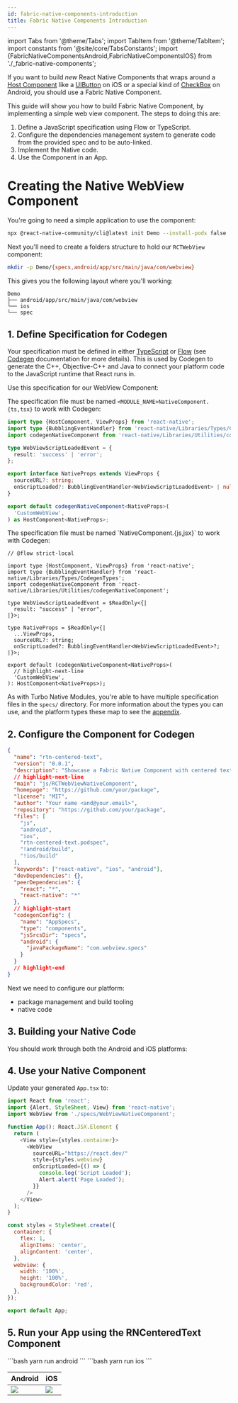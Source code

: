 ```yaml
---
id: fabric-native-components-introduction
title: Fabric Native Components Introduction
---
```


import Tabs from '@theme/Tabs';
import TabItem from '@theme/TabItem';
import constants from '@site/core/TabsConstants';
import {FabricNativeComponentsAndroid,FabricNativeComponentsIOS} from './\_fabric-native-components';

If you want to build _new_ React Native Components that wraps around a [Host Component](https://reactnative.dev/architecture/glossary#host-view-tree-and-host-view) like a [UIButton](https://developer.apple.com/documentation/uikit/uibutton?language=objc) on iOS or a special kind of [CheckBox](https://developer.android.com/reference/androidx/appcompat/widget/AppCompatCheckBox) on Android, you should use a Fabric Native Component.

This guide will show you how to build Fabric Native Component, by implementing a simple web view component. The steps to doing this are:

1. Define a JavaScript specification using Flow or TypeScript.
2. Configure the dependencies management system to generate code from the provided spec and to be auto-linked.
3. Implement the Native code.
4. Use the Component in an App.

# Creating the Native WebView Component

You're going to need a simple application to use the component:

```bash
npx @react-native-community/cli@latest init Demo --install-pods false
```

Next you'll need to create a folders structure to hold our `RCTWebView` component:

```bash
mkdir -p Demo/{specs,android/app/src/main/java/com/webview}
```

This gives you the following layout where you'll working:

```
Demo
├── android/app/src/main/java/com/webview
└── ios
└── spec
```

## 1. Define Specification for Codegen

Your specification must be defined in either [TypeScript](https://www.typescriptlang.org/) or [Flow](https://flow.org/) (see [Codegen](the-new-architecture/what-is-codegen) documentation for more details). This is used by Codegen to generate the C++, Objective-C++ and Java to connect your platform code to the JavaScript runtime that React runs in.

Use this specification for our WebView Component:

<Tabs groupId="language" queryString defaultValue={constants.defaultJavaScriptSpecLanguage} values={constants.javaScriptSpecLanguages}>
<TabItem value="typescript">

The specification file must be named `<MODULE_NAME>NativeComponent.{ts,tsx}` to work with Codegen:

```typescript title="Demo/specs/WebViewNativeComponent.ts"
import type {HostComponent, ViewProps} from 'react-native';
import type {BubblingEventHandler} from 'react-native/Libraries/Types/CodegenTypes';
import codegenNativeComponent from 'react-native/Libraries/Utilities/codegenNativeComponent';

type WebViewScriptLoadedEvent = {
  result: 'success' | 'error';
};

export interface NativeProps extends ViewProps {
  sourceURL?: string;
  onScriptLoaded?: BubblingEventHandler<WebViewScriptLoadedEvent> | null;
}

export default codegenNativeComponent<NativeProps>(
  'CustomWebView',
) as HostComponent<NativeProps>;
```

</TabItem>
<TabItem value="flow">
The specification file must be named `<MODULE_NAME>NativeComponent.{js,jsx}` to work with Codegen:

```flow title="Demo/RCTWebView/js/RCTWebViewNativeComponent.js":
// @flow strict-local

import type {HostComponent, ViewProps} from 'react-native';
import type {BubblingEventHandler} from 'react-native/Libraries/Types/CodegenTypes';
import codegenNativeComponent from 'react-native/Libraries/Utilities/codegenNativeComponent';

type WebViewScriptLoadedEvent = $ReadOnly<{|
  result: "success" | "error",
|}>;

type NativeProps = $ReadOnly<{|
  ...ViewProps,
  sourceURL?: string;
  onScriptLoaded?: BubblingEventHandler<WebViewScriptLoadedEvent>?;
|}>;

export default (codegenNativeComponent<NativeProps>(
  // highlight-next-line
  'CustomWebView',
): HostComponent<NativeProps>);
```

</TabItem>
</Tabs>

As with Turbo Native Modules, you're able to have multiple specification files in the `specs/` directory. For more information about the types you can use, and the platform types these map to see the [appendix](/appendix#codegen-typings).

## 2. Configure the Component for Codegen

```json title="Demo/RCTWebView/package.json"
{
  "name": "rtn-centered-text",
  "version": "0.0.1",
  "description": "Showcase a Fabric Native Component with centered text",
  // highlight-next-line
  "main": "js/RCTWebViewNativeComponent",
  "homepage": "https://github.com/your/package",
  "license": "MIT",
  "author": "Your name <and@your.email>",
  "repository": "https://github.com/your/package",
  "files": [
    "js",
    "android",
    "ios",
    "rtn-centered-text.podspec",
    "!android/build",
    "!ios/build"
  ],
  "keywords": ["react-native", "ios", "android"],
  "devDependencies": {},
  "peerDependencies": {
    "react": "*",
    "react-native": "*"
  },
  // highlight-start
  "codegenConfig": {
    "name": "AppSpecs",
    "type": "components",
    "jsSrcsDir": "specs",
    "android": {
      "javaPackageName": "com.webview.specs"
    }
  }
  // highlight-end
}
```

Next we need to configure our platform:

<!-- TODO: review this -->

- package management and build tooling
- native code

## 3. Building your Native Code

You should work through both the Android and iOS platforms:

<Tabs groupId="platforms" queryString defaultValue={constants.defaultPlatform}>
    <TabItem value="android" label="Android">
        <FabricNativeComponentsAndroid />
    </TabItem>
    <TabItem value="ios" label="iOS">
        <FabricNativeComponentsIOS />
    </TabItem>
</Tabs>

## 4. Use your Native Component

Update your generated `App.tsx` to:

```javascript title="Demo/App.tsx"
import React from 'react';
import {Alert, StyleSheet, View} from 'react-native';
import WebView from './specs/WebViewNativeComponent';

function App(): React.JSX.Element {
  return (
    <View style={styles.container}>
      <WebView
        sourceURL="https://react.dev/"
        style={styles.webview}
        onScriptLoaded={() => {
          console.log('Script Loaded');
          Alert.alert('Page Loaded');
        }}
      />
    </View>
  );
}

const styles = StyleSheet.create({
  container: {
    flex: 1,
    alignItems: 'center',
    alignContent: 'center',
  },
  webview: {
    width: '100%',
    height: '100%',
    backgroundColor: 'red',
  },
});

export default App;
```

## 5. Run your App using the RNCenteredText Component

<Tabs groupId="platforms" queryString defaultValue={constants.defaultPlatform}>
<TabItem value="android" label="Android">
```bash
yarn run android
```
</TabItem>
<TabItem value="ios" label="iOS">
```bash
yarn run ios
```
</TabItem>
</Tabs>

| Android                                                   | iOS                                                   |
| --------------------------------------------------------- | ----------------------------------------------------- |
| ![](/docs/assets/fabric-native-component-app-android.png) | ![](/docs/assets/fabric-native-component-app-ios.png) |
